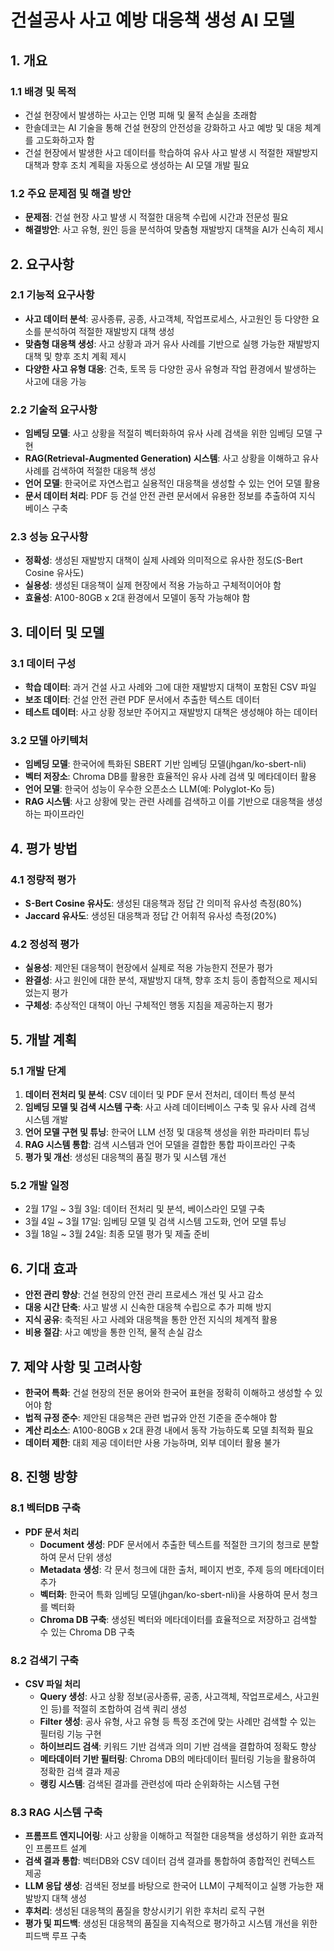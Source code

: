 # 건설공사 사고 예방 대응책 생성 AI 모델

## 1. 개요

### 1.1 배경 및 목적
- 건설 현장에서 발생하는 사고는 인명 피해 및 물적 손실을 초래함
- 한솔데코는 AI 기술을 통해 건설 현장의 안전성을 강화하고 사고 예방 및 대응 체계를 고도화하고자 함
- 건설 현장에서 발생한 사고 데이터를 학습하여 유사 사고 발생 시 적절한 재발방지 대책과 향후 조치 계획을 자동으로 생성하는 AI 모델 개발 필요

### 1.2 주요 문제점 및 해결 방안
- **문제점**: 건설 현장 사고 발생 시 적절한 대응책 수립에 시간과 전문성 필요
- **해결방안**: 사고 유형, 원인 등을 분석하여 맞춤형 재발방지 대책을 AI가 신속히 제시

## 2. 요구사항

### 2.1 기능적 요구사항
- **사고 데이터 분석**: 공사종류, 공종, 사고객체, 작업프로세스, 사고원인 등 다양한 요소를 분석하여 적절한 재발방지 대책 생성
- **맞춤형 대응책 생성**: 사고 상황과 과거 유사 사례를 기반으로 실행 가능한 재발방지 대책 및 향후 조치 계획 제시
- **다양한 사고 유형 대응**: 건축, 토목 등 다양한 공사 유형과 작업 환경에서 발생하는 사고에 대응 가능

### 2.2 기술적 요구사항
- **임베딩 모델**: 사고 상황을 적절히 벡터화하여 유사 사례 검색을 위한 임베딩 모델 구현
- **RAG(Retrieval-Augmented Generation) 시스템**: 사고 상황을 이해하고 유사 사례를 검색하여 적절한 대응책 생성
- **언어 모델**: 한국어로 자연스럽고 실용적인 대응책을 생성할 수 있는 언어 모델 활용
- **문서 데이터 처리**: PDF 등 건설 안전 관련 문서에서 유용한 정보를 추출하여 지식 베이스 구축

### 2.3 성능 요구사항
- **정확성**: 생성된 재발방지 대책이 실제 사례와 의미적으로 유사한 정도(S-Bert Cosine 유사도)
- **실용성**: 생성된 대응책이 실제 현장에서 적용 가능하고 구체적이어야 함
- **효율성**: A100-80GB x 2대 환경에서 모델이 동작 가능해야 함

## 3. 데이터 및 모델

### 3.1 데이터 구성
- **학습 데이터**: 과거 건설 사고 사례와 그에 대한 재발방지 대책이 포함된 CSV 파일
- **보조 데이터**: 건설 안전 관련 PDF 문서에서 추출한 텍스트 데이터
- **테스트 데이터**: 사고 상황 정보만 주어지고 재발방지 대책은 생성해야 하는 데이터

### 3.2 모델 아키텍처
- **임베딩 모델**: 한국어에 특화된 SBERT 기반 임베딩 모델(jhgan/ko-sbert-nli)
- **벡터 저장소**: Chroma DB를 활용한 효율적인 유사 사례 검색 및 메타데이터 활용
- **언어 모델**: 한국어 성능이 우수한 오픈소스 LLM(예: Polyglot-Ko 등)
- **RAG 시스템**: 사고 상황에 맞는 관련 사례를 검색하고 이를 기반으로 대응책을 생성하는 파이프라인

## 4. 평가 방법

### 4.1 정량적 평가
- **S-Bert Cosine 유사도**: 생성된 대응책과 정답 간 의미적 유사성 측정(80%)
- **Jaccard 유사도**: 생성된 대응책과 정답 간 어휘적 유사성 측정(20%)

### 4.2 정성적 평가
- **실용성**: 제안된 대응책이 현장에서 실제로 적용 가능한지 전문가 평가
- **완결성**: 사고 원인에 대한 분석, 재발방지 대책, 향후 조치 등이 종합적으로 제시되었는지 평가
- **구체성**: 추상적인 대책이 아닌 구체적인 행동 지침을 제공하는지 평가

## 5. 개발 계획

### 5.1 개발 단계
1. **데이터 전처리 및 분석**: CSV 데이터 및 PDF 문서 전처리, 데이터 특성 분석
2. **임베딩 모델 및 검색 시스템 구축**: 사고 사례 데이터베이스 구축 및 유사 사례 검색 시스템 개발
3. **언어 모델 구현 및 튜닝**: 한국어 LLM 선정 및 대응책 생성을 위한 파라미터 튜닝
4. **RAG 시스템 통합**: 검색 시스템과 언어 모델을 결합한 통합 파이프라인 구축
5. **평가 및 개선**: 생성된 대응책의 품질 평가 및 시스템 개선

### 5.2 개발 일정
- 2월 17일 ~ 3월 3일: 데이터 전처리 및 분석, 베이스라인 모델 구축
- 3월 4일 ~ 3월 17일: 임베딩 모델 및 검색 시스템 고도화, 언어 모델 튜닝
- 3월 18일 ~ 3월 24일: 최종 모델 평가 및 제출 준비

## 6. 기대 효과

- **안전 관리 향상**: 건설 현장의 안전 관리 프로세스 개선 및 사고 감소
- **대응 시간 단축**: 사고 발생 시 신속한 대응책 수립으로 추가 피해 방지
- **지식 공유**: 축적된 사고 사례와 대응책을 통한 안전 지식의 체계적 활용
- **비용 절감**: 사고 예방을 통한 인적, 물적 손실 감소

## 7. 제약 사항 및 고려사항

- **한국어 특화**: 건설 현장의 전문 용어와 한국어 표현을 정확히 이해하고 생성할 수 있어야 함
- **법적 규정 준수**: 제안된 대응책은 관련 법규와 안전 기준을 준수해야 함
- **계산 리소스**: A100-80GB x 2대 환경 내에서 동작 가능하도록 모델 최적화 필요
- **데이터 제한**: 대회 제공 데이터만 사용 가능하며, 외부 데이터 활용 불가

## 8. 진행 방향

### 8.1 벡터DB 구축
- **PDF 문서 처리**
  - **Document 생성**: PDF 문서에서 추출한 텍스트를 적절한 크기의 청크로 분할하여 문서 단위 생성
  - **Metadata 생성**: 각 문서 청크에 대한 출처, 페이지 번호, 주제 등의 메타데이터 추가
  - **벡터화**: 한국어 특화 임베딩 모델(jhgan/ko-sbert-nli)을 사용하여 문서 청크를 벡터화
  - **Chroma DB 구축**: 생성된 벡터와 메타데이터를 효율적으로 저장하고 검색할 수 있는 Chroma DB 구축

### 8.2 검색기 구축
- **CSV 파일 처리**
  - **Query 생성**: 사고 상황 정보(공사종류, 공종, 사고객체, 작업프로세스, 사고원인 등)를 적절히 조합하여 검색 쿼리 생성
  - **Filter 생성**: 공사 유형, 사고 유형 등 특정 조건에 맞는 사례만 검색할 수 있는 필터링 기능 구현
  - **하이브리드 검색**: 키워드 기반 검색과 의미 기반 검색을 결합하여 정확도 향상
  - **메타데이터 기반 필터링**: Chroma DB의 메타데이터 필터링 기능을 활용하여 정확한 검색 결과 제공
  - **랭킹 시스템**: 검색된 결과를 관련성에 따라 순위화하는 시스템 구현

### 8.3 RAG 시스템 구축
- **프롬프트 엔지니어링**: 사고 상황을 이해하고 적절한 대응책을 생성하기 위한 효과적인 프롬프트 설계
- **검색 결과 통합**: 벡터DB와 CSV 데이터 검색 결과를 통합하여 종합적인 컨텍스트 제공
- **LLM 응답 생성**: 검색된 정보를 바탕으로 한국어 LLM이 구체적이고 실행 가능한 재발방지 대책 생성
- **후처리**: 생성된 대응책의 품질을 향상시키기 위한 후처리 로직 구현
- **평가 및 피드백**: 생성된 대응책의 품질을 지속적으로 평가하고 시스템 개선을 위한 피드백 루프 구축
